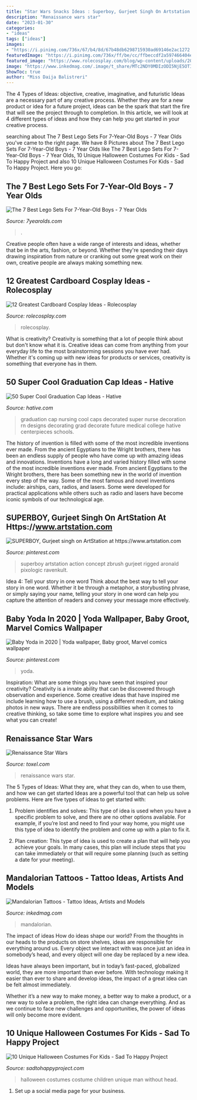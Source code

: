 ```yaml
---
title: "Star Wars Snacks Ideas : Superboy, Gurjeet Singh On Artstation At Https://www.artstation.com"
description: "Renaissance wars star"
date: "2023-01-30"
categories:
- "ideas"
tags: ["ideas"]
images:
- "https://i.pinimg.com/736x/67/b4/8d/67b48db6298715930ad69146e2ac1272.jpg"
featuredImage: "https://i.pinimg.com/736x/ff/be/cc/ffbeccdf2a597466404e871037f713ae.jpg"
featured_image: "https://www.rolecosplay.com/blog/wp-content/uploads/2016/02/d5d5b99ddca171f1cdd8ab7778c8032f-1.jpg"
image: "https://www.inkedmag.com/.image/t_share/MTc2NDY0MDIzODI5NjE5OTI1/mando.png"
ShowToc: true
author: "Miss Daija Balistreri"
---
```



The 4 Types of Ideas: objective, creative, imaginative, and futuristic
Ideas are a necessary part of any creative process. Whether they are for a new product or idea for a future project, ideas can be the spark that start the fire that will see the project through to completion. In this article, we will look at 4 different types of ideas and how they can help you get started in your creative process.

	

		
searching about The 7 Best Lego Sets For 7-Year-Old Boys - 7 Year Olds you've came to the right page. We have 8 Pictures about The 7 Best Lego Sets For 7-Year-Old Boys - 7 Year Olds like The 7 Best Lego Sets For 7-Year-Old Boys - 7 Year Olds, 10 Unique Halloween Costumes For Kids - Sad To Happy Project and also 10 Unique Halloween Costumes For Kids - Sad To Happy Project. Here you go:
		
    
## The 7 Best Lego Sets For 7-Year-Old Boys - 7 Year Olds

<img loading=lazy src="https://7yearolds.com/wp-content/uploads/2020/08/Best-Lego-Set-For-7-Year-Old.jpg" onerror="this.onerror=null;this.src='https://tse4.mm.bing.net/th?id=OIP.br8C3ctvugAz5nalnx-w3AHaEs&amp;pid=15.1';" alt="The 7 Best Lego Sets For 7-Year-Old Boys - 7 Year Olds">

_Source: 7yearolds.com_

>. 

	

Creative people often have a wide range of interests and ideas, whether that be in the arts, fashion, or beyond. Whether they're spending their days drawing inspiration from nature or cranking out some great work on their own, creative people are always making something new.

    
## 12 Greatest Cardboard Cosplay Ideas - Rolecosplay

<img loading=lazy src="https://www.rolecosplay.com/blog/wp-content/uploads/2016/02/d5d5b99ddca171f1cdd8ab7778c8032f-1.jpg" onerror="this.onerror=null;this.src='https://tse1.mm.bing.net/th?id=OIP.FF4_y4iWPeCcgHeY4GW2bQHaKj&amp;pid=15.1';" alt="12 Greatest Cardboard Cosplay Ideas - Rolecosplay">

_Source: rolecosplay.com_

>rolecosplay. 

	

What is creativity?
Creativity is something that a lot of people think about but don't know what it is. Creative ideas can come from anything from your everyday life to the most brainstorming sessions you have ever had. Whether it's coming up with new ideas for products or services, creativity is something that everyone has in them.

    
## 50 Super Cool Graduation Cap Ideas - Hative

<img loading=lazy src="https://hative.com/wp-content/uploads/2016/04/graduation-caps/23-super-cool-graduation-cap-ideas.jpg" onerror="this.onerror=null;this.src='https://tse4.mm.bing.net/th?id=OIP.-1jpx8tE1K5tl1JOmy5_OgHaNL&amp;pid=15.1';" alt="50 Super Cool Graduation Cap Ideas - Hative">

_Source: hative.com_

>graduation cap nursing cool caps decorated super nurse decoration rn designs decorating grad decorate future medical college hative centerpieces schools. 

	

The history of invention is filled with some of the most incredible inventions ever made. From the ancient Egyptians to the Wright brothers, there has been an endless supply of people who have come up with amazing ideas and innovations.
Inventions have a long and varied history filled with some of the most incredible inventions ever made. From ancient Egyptians to the Wright brothers, there has been something new in the world of invention every step of the way. Some of the most famous and novel inventions include: airships, cars, radios, and lasers. Some were developed for practical applications while others such as radio and lasers have become iconic symbols of our technological age.

    
## SUPERBOY, Gurjeet Singh On ArtStation At Https://www.artstation.com

<img loading=lazy src="https://i.pinimg.com/736x/67/b4/8d/67b48db6298715930ad69146e2ac1272.jpg" onerror="this.onerror=null;this.src='https://tse3.mm.bing.net/th?id=OIP.NsTAxMjDzyeSCf8ni3x-2wHaJ3&amp;pid=15.1';" alt="SUPERBOY, Gurjeet singh on ArtStation at https://www.artstation.com">

_Source: pinterest.com_

>superboy artstation action concept zbrush gurjeet rigged aronald pixologic ravenkult. 

	

Idea 4: Tell your story in one word
Think about the best way to tell your story in one word. Whether it be through a metaphor, a storybusting phrase, or simply saying your name, telling your story in one word can help you capture the attention of readers and convey your message more effectively.

    
## Baby Yoda In 2020 | Yoda Wallpaper, Baby Groot, Marvel Comics Wallpaper

<img loading=lazy src="https://i.pinimg.com/736x/ff/be/cc/ffbeccdf2a597466404e871037f713ae.jpg" onerror="this.onerror=null;this.src='https://tse3.mm.bing.net/th?id=OIP.ngf-1D1qAaEj3mkTeKIobwHaLH&amp;pid=15.1';" alt="Baby Yoda in 2020 | Yoda wallpaper, Baby groot, Marvel comics wallpaper">

_Source: pinterest.com_

>yoda. 

	

Inspiration: What are some things you have seen that inspired your creativity?
Creativity is a innate ability that can be discovered through observation and experience. Some creative ideas that have inspired me include learning how to use a brush, using a different medium, and taking photos in new ways. There are endless possibilities when it comes to creative thinking, so take some time to explore what inspires you and see what you can create!

    
## Renaissance Star Wars

<img loading=lazy src="http://www.toxel.com/wp-content/uploads/2016/12/renastarwars02.jpg" onerror="this.onerror=null;this.src='https://tse4.mm.bing.net/th?id=OIP.gW_e2JnxfYpf3bq44mVbMwAAAA&amp;pid=15.1';" alt="Renaissance Star Wars">

_Source: toxel.com_

>renaissance wars star. 

	

The 5 Types of Ideas: What they are, what they can do, when to use them, and how we can get started
Ideas are a powerful tool that can help us solve problems. Here are five types of ideas to get started with:
1. Problem identifies and solves: This type of idea is used when you have a specific problem to solve, and there are no other options available. For example, if you’re lost and need to find your way home, you might use this type of idea to identify the problem and come up with a plan to fix it.

2. Plan creation: This type of idea is used to create a plan that will help you achieve your goals. In many cases, this plan will include steps that you can take immediately or that will require some planning (such as setting a date for your meeting).


    
## Mandalorian Tattoos - Tattoo Ideas, Artists And Models

<img loading=lazy src="https://www.inkedmag.com/.image/t_share/MTc2NDY0MDIzODI5NjE5OTI1/mando.png" onerror="this.onerror=null;this.src='https://tse2.mm.bing.net/th?id=OIP.MtkNAqAyjOyompoft8_BnwHaD4&amp;pid=15.1';" alt="Mandalorian Tattoos - Tattoo Ideas, Artists and Models">

_Source: inkedmag.com_

>mandalorian. 

	

The impact of ideas
How do ideas shape our world?
From the thoughts in our heads to the products on store shelves, ideas are responsible for everything around us. Every object we interact with was once just an idea in somebody’s head, and every object will one day be replaced by a new idea.

Ideas have always been important, but in today’s fast-paced, globalized world, they are more important than ever before. With technology making it easier than ever to share and develop ideas, the impact of a great idea can be felt almost immediately.

Whether it’s a new way to make money, a better way to make a product, or a new way to solve a problem, the right idea can change everything. And as we continue to face new challenges and opportunities, the power of ideas will only become more evident.

    
## 10 Unique Halloween Costumes For Kids - Sad To Happy Project

<img loading=lazy src="https://sadtohappyproject.com/wp-content/uploads/2014/10/children-halloween-costumes25.jpg" onerror="this.onerror=null;this.src='https://tse3.mm.bing.net/th?id=OIP.kQQ938W2yTOGn4lix1IP6QHaJ8&amp;pid=15.1';" alt="10 Unique Halloween Costumes For Kids - Sad To Happy Project">

_Source: sadtohappyproject.com_

>halloween costumes costume children unique man without head. 

	

1. Set up a social media page for your business.

